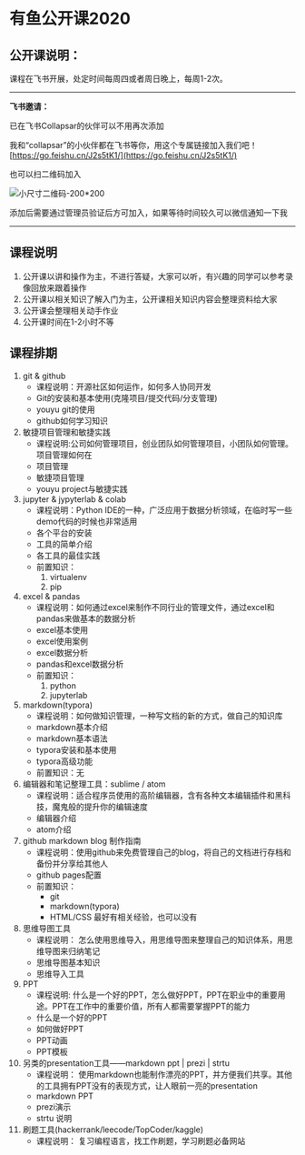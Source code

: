 # 有鱼公开课2020

## 公开课说明：

课程在飞书开展，处定时间每周四或者周日晚上，每周1-2次。

------
**飞书邀请：**

已在飞书Collapsar的伙伴可以不用再次添加


我和“collapsar”的小伙伴都在飞书等你，用这个专属链接加入我们吧！[https://go.feishu.cn/J2s5tK1/](https://go.feishu.cn/J2s5tK1/)

也可以扫二维码加入

![小尺寸二维码-200*200](http://ossp.pengjunjie.com/mweb/%E5%B0%8F%E5%B0%BA%E5%AF%B8%E4%BA%8C%E7%BB%B4%E7%A0%81-200*200.png)

添加后需要通过管理员验证后方可加入，如果等待时间较久可以微信通知一下我

------


## 课程说明

1. 公开课以讲和操作为主，不进行答疑，大家可以听，有兴趣的同学可以参考录像回放来跟着操作
2. 公开课以相关知识了解入门为主，公开课相关知识内容会整理资料给大家
3. 公开课会整理相关动手作业
4. 公开课时间在1-2小时不等


## 课程排期

1. git & github
    * 课程说明：开源社区如何运作，如何多人协同开发
    * Git的安装和基本使用(克隆项目/提交代码/分支管理)
    * youyu git的使用
    * github如何学习知识
2. 敏捷项目管理和敏捷实践
    * 课程说明:公司如何管理项目，创业团队如何管理项目，小团队如何管理。项目管理如何在
    * 项目管理
    * 敏捷项目管理
    * youyu project与敏捷实践
3. jupyter & jypyterlab & colab
    * 课程说明：Python IDE的一种，广泛应用于数据分析领域，在临时写一些demo代码的时候也非常适用
    * 各个平台的安装
    * 工具的简单介绍
    * 各工具的最佳实践
    * 前置知识：
        1. virtualenv
        2. pip
4. excel & pandas
    * 课程说明：如何通过excel来制作不同行业的管理文件，通过excel和pandas来做基本的数据分析
    * excel基本使用
    * excel使用案例
    * excel数据分析
    * pandas和excel数据分析
    * 前置知识：
        1. python
        2. jupyterlab
5. markdown(typora)
    * 课程说明：如何做知识管理，一种写文档的新的方式，做自己的知识库
    * markdown基本介绍
    * markdown基本语法
    * typora安装和基本使用
    * typora高级功能
    * 前置知识：无
6. 编辑器和笔记整理工具：sublime / atom
    * 课程说明：适合程序员使用的高阶编辑器，含有各种文本编辑插件和黑科技，魔鬼般的提升你的编辑速度
    * 编辑器介绍
    * atom介绍
7. github markdown blog 制作指南
    * 课程说明：使用github来免费管理自己的blog，将自己的文档进行存档和备份并分享给其他人
    * github pages配置
    * 前置知识：
        * git
        * markdown(typora)
        * HTML/CSS 最好有相关经验，也可以没有
8. 思维导图工具
    * 课程说明： 怎么使用思维导入，用思维导图来整理自己的知识体系，用思维导图来归纳笔记
    * 思维导图基本知识
    * 思维导入工具
9. PPT
    * 课程说明: 什么是一个好的PPT，怎么做好PPT，PPT在职业中的重要用途。PPT在工作中的重要价值，所有人都需要掌握PPT的能力
    * 什么是一个好的PPT
    * 如何做好PPT
    * PPT动画
    * PPT模板
10. 另类的presentation工具——markdown ppt | prezi | strtu
    * 课程说明： 使用markdown也能制作漂亮的PPT，并方便我们共享。其他的工具拥有PPT没有的表现方式，让人眼前一亮的presentation
    * markdown PPT
    * prezi演示
    * strtu 说明
11. 刷题工具(hackerrank/leecode/TopCoder/kaggle)
    * 课程说明： 复习编程语言，找工作刷题，学习刷题必备网站
